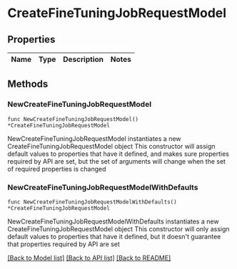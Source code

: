 # CreateFineTuningJobRequestModel

## Properties

Name | Type | Description | Notes
------------ | ------------- | ------------- | -------------

## Methods

### NewCreateFineTuningJobRequestModel

`func NewCreateFineTuningJobRequestModel() *CreateFineTuningJobRequestModel`

NewCreateFineTuningJobRequestModel instantiates a new CreateFineTuningJobRequestModel object
This constructor will assign default values to properties that have it defined,
and makes sure properties required by API are set, but the set of arguments
will change when the set of required properties is changed

### NewCreateFineTuningJobRequestModelWithDefaults

`func NewCreateFineTuningJobRequestModelWithDefaults() *CreateFineTuningJobRequestModel`

NewCreateFineTuningJobRequestModelWithDefaults instantiates a new CreateFineTuningJobRequestModel object
This constructor will only assign default values to properties that have it defined,
but it doesn't guarantee that properties required by API are set


[[Back to Model list]](../README.md#documentation-for-models) [[Back to API list]](../README.md#documentation-for-api-endpoints) [[Back to README]](../README.md)



